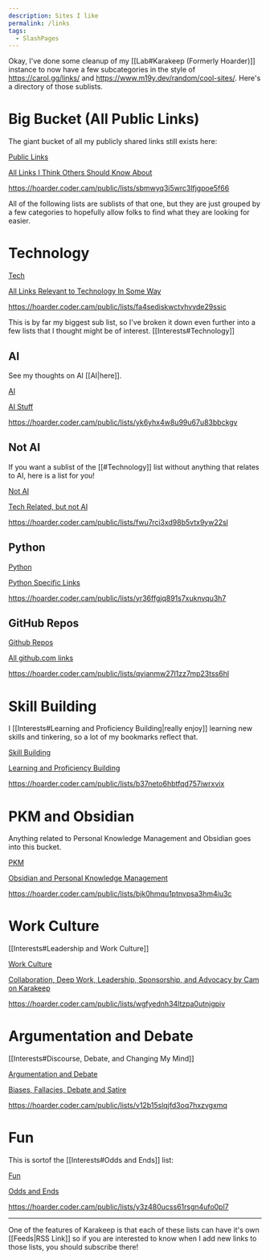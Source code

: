 ```yaml
---
description: Sites I like
permalink: /links
tags: 
  - SlashPages
---
```


Okay, I've done some cleanup of my [[Lab#Karakeep (Formerly Hoarder)]] instance to now have a few subcategories in the style of https://carol.gg/links/ and https://www.m19y.dev/random/cool-sites/. Here's a directory of those sublists.

# Big Bucket (All Public Links)

The giant bucket of all my publicly shared links still exists here:

<div class="rich-link-card-container">
    <a class="rich-link-card" href="https://hoarder.coder.cam/public/lists/sbmwyq3i5wrc3lfjgpoe5f66" target="_blank">
	    <div class="rich-link-image-container">
		    <div class="rich-link-image" style="background-image: url('https://hoarder.coder.cam/icon.png?a7a93df59b866555')">
	        </div>
	    </div>
	    <div class="rich-link-card-text">
		    <p class="rich-link-card-title">Public Links</p>
		    <p class="rich-link-card-description">
		        All Links I Think Others Should Know About
		    </p>
		    <p class="rich-link-href">
		        https://hoarder.coder.cam/public/lists/sbmwyq3i5wrc3lfjgpoe5f66
		    </p>
	    </div>
    </a>
</div>

All of the following lists are sublists of that one, but they are just grouped by a few categories to hopefully allow folks to find what they are looking for easier. 

# Technology

<div class="rich-link-card-container">
    <a class="rich-link-card" href="https://hoarder.coder.cam/public/lists/fa4sediskwctvhvvde29ssic" target="_blank">
	    <div class="rich-link-image-container">
		    <div class="rich-link-image" style="background-image: url('https://hoarder.coder.cam/icon.png?a7a93df59b866555')">
	        </div>
	    </div>
	    <div class="rich-link-card-text">
		    <p class="rich-link-card-title">Tech</p>
		    <p class="rich-link-card-description">
		        All Links Relevant to Technology In Some Way
		    </p>
		    <p class="rich-link-href">
		        https://hoarder.coder.cam/public/lists/fa4sediskwctvhvvde29ssic
		    </p>
	    </div>
    </a>
</div>

This is by far my biggest sub list, so I've broken it down even further into a few lists that I thought might be of interest. [[Interests#Technology]]

## AI
See my thoughts on AI [[AI|here]].

<div class="rich-link-card-container">
    <a class="rich-link-card" href="https://hoarder.coder.cam/public/lists/yk6yhx4w8u99u67u83bbckgv" target="_blank">
	    <div class="rich-link-image-container">
		    <div class="rich-link-image" style="background-image: url('https://hoarder.coder.cam/icon.png?a7a93df59b866555')">
	        </div>
	    </div>
	    <div class="rich-link-card-text">
		    <p class="rich-link-card-title">AI</p>
		    <p class="rich-link-card-description">
		        AI Stuff
		    </p>
		    <p class="rich-link-href">
		        https://hoarder.coder.cam/public/lists/yk6yhx4w8u99u67u83bbckgv
		    </p>
	    </div>
    </a>
</div>

## Not AI
If you want a sublist of the [[#Technology]] list without anything that relates to AI, here is a list for you!

<div class="rich-link-card-container">
    <a class="rich-link-card" href="https://hoarder.coder.cam/public/lists/fwu7rci3xd98b5vtx9yw22sl" target="_blank">
	    <div class="rich-link-image-container">
		    <div class="rich-link-image" style="background-image: url('https://hoarder.coder.cam/icon.png?a7a93df59b866555')">
	        </div>
	    </div>
	    <div class="rich-link-card-text">
		    <p class="rich-link-card-title">Not AI</p>
		    <p class="rich-link-card-description">
		        Tech Related, but not AI
		    </p>
		    <p class="rich-link-href">
		        https://hoarder.coder.cam/public/lists/fwu7rci3xd98b5vtx9yw22sl
		    </p>
	    </div>
    </a>
</div>

## Python

<div class="rich-link-card-container">
    <a class="rich-link-card" href="https://hoarder.coder.cam/public/lists/yr36ffgjq891s7xuknvqu3h7" target="_blank">
	    <div class="rich-link-image-container">
		    <div class="rich-link-image" style="background-image: url('https://hoarder.coder.cam/icon.png?a7a93df59b866555')">
	        </div>
	    </div>
	    <div class="rich-link-card-text">
		    <p class="rich-link-card-title">Python</p>
		    <p class="rich-link-card-description">
		        Python Specific Links
		    </p>
		    <p class="rich-link-href">
		        https://hoarder.coder.cam/public/lists/yr36ffgjq891s7xuknvqu3h7
		    </p>
	    </div>
    </a>
</div>

## GitHub Repos

<div class="rich-link-card-container">
    <a class="rich-link-card" href="https://hoarder.coder.cam/public/lists/qyianmw27l1zz7mp23tss6hl" target="_blank">
	    <div class="rich-link-image-container">
		    <div class="rich-link-image" style="background-image: url('https://hoarder.coder.cam/icon.png?a7a93df59b866555')">
	        </div>
	    </div>
	    <div class="rich-link-card-text">
		    <p class="rich-link-card-title">Github Repos</p>
		    <p class="rich-link-card-description">
		        All github.com links
		    </p>
		    <p class="rich-link-href">
		        https://hoarder.coder.cam/public/lists/qyianmw27l1zz7mp23tss6hl
		    </p>
	    </div>
    </a>
</div>

# Skill Building

I [[Interests#Learning and Proficiency Building|really enjoy]] learning new skills and tinkering, so a lot of my bookmarks reflect that.

<div class="rich-link-card-container">
    <a class="rich-link-card" href="https://hoarder.coder.cam/public/lists/b37neto6hbtfqd757iwrxvix" target="_blank">
	    <div class="rich-link-image-container">
		    <div class="rich-link-image" style="background-image: url('https://hoarder.coder.cam/icon.png?a7a93df59b866555')">
	        </div>
	    </div>
	    <div class="rich-link-card-text">
		    <p class="rich-link-card-title">Skill Building</p>
		    <p class="rich-link-card-description">
		        Learning and Proficiency Building
		    </p>
		    <p class="rich-link-href">
		        https://hoarder.coder.cam/public/lists/b37neto6hbtfqd757iwrxvix
		    </p>
	    </div>
    </a>
</div>

# PKM and Obsidian

Anything related to Personal Knowledge Management and Obsidian goes into this bucket.

<div class="rich-link-card-container">
    <a class="rich-link-card" href="https://hoarder.coder.cam/public/lists/bjk0hmqu1ptnvpsa3hm4iu3c" target="_blank">
	    <div class="rich-link-image-container">
		    <div class="rich-link-image" style="background-image: url('https://hoarder.coder.cam/icon.png?a7a93df59b866555')">
	        </div>
	    </div>
	    <div class="rich-link-card-text">
		    <p class="rich-link-card-title">PKM</p>
		    <p class="rich-link-card-description">
		        Obsidian and Personal Knowledge Management
		    </p>
		    <p class="rich-link-href">
		        https://hoarder.coder.cam/public/lists/bjk0hmqu1ptnvpsa3hm4iu3c
		    </p>
	    </div>
    </a>
</div>

# Work Culture
[[Interests#Leadership and Work Culture]]

<div class="rich-link-card-container">
    <a class="rich-link-card" href="https://hoarder.coder.cam/public/lists/wgfyednh34ltzpa0utnjgpiv" target="_blank">
	    <div class="rich-link-image-container">
		    <div class="rich-link-image" style="background-image: url('https://hoarder.coder.cam/icon.png?a7a93df59b866555')">
	        </div>
	    </div>
	    <div class="rich-link-card-text">
		    <p class="rich-link-card-title">Work Culture</p>
		    <p class="rich-link-card-description">
		        Collaboration, Deep Work, Leadership, Sponsorship, and Advocacy by Cam on Karakeep
		    </p>
		    <p class="rich-link-href">
		        https://hoarder.coder.cam/public/lists/wgfyednh34ltzpa0utnjgpiv
		    </p>
	    </div>
    </a>
</div>

# Argumentation and Debate

[[Interests#Discourse, Debate, and Changing My Mind]]

<div class="rich-link-card-container">
    <a class="rich-link-card" href="https://hoarder.coder.cam/public/lists/v12b15slqjfd3oq7hxzvgxmq" target="_blank">
	    <div class="rich-link-image-container">
		    <div class="rich-link-image" style="background-image: url('https://hoarder.coder.cam/icon.png?a7a93df59b866555')">
	        </div>
	    </div>
	    <div class="rich-link-card-text">
		    <p class="rich-link-card-title">Argumentation and Debate</p>
		    <p class="rich-link-card-description">
		        Biases, Fallacies, Debate and Satire
		    </p>
		    <p class="rich-link-href">
		        https://hoarder.coder.cam/public/lists/v12b15slqjfd3oq7hxzvgxmq
		    </p>
	    </div>
    </a>
</div>

# Fun

This is sortof the [[Interests#Odds and Ends]] list:


<div class="rich-link-card-container">
    <a class="rich-link-card" href="https://hoarder.coder.cam/public/lists/y3z480ucss61rsgn4ufo0pl7" target="_blank">
	    <div class="rich-link-image-container">
		    <div class="rich-link-image" style="background-image: url('https://hoarder.coder.cam/icon.png?a7a93df59b866555')">
	        </div>
	    </div>
	    <div class="rich-link-card-text">
		    <p class="rich-link-card-title">Fun</p>
		    <p class="rich-link-card-description">
		        Odds and Ends
		    </p>
		    <p class="rich-link-href">
		        https://hoarder.coder.cam/public/lists/y3z480ucss61rsgn4ufo0pl7
		    </p>
	    </div>
    </a>
</div>

---

One of the features of Karakeep is that each of these lists can have it's own [[Feeds|RSS Link]] so if you are interested to know when I add new links to those lists, you should subscribe there!